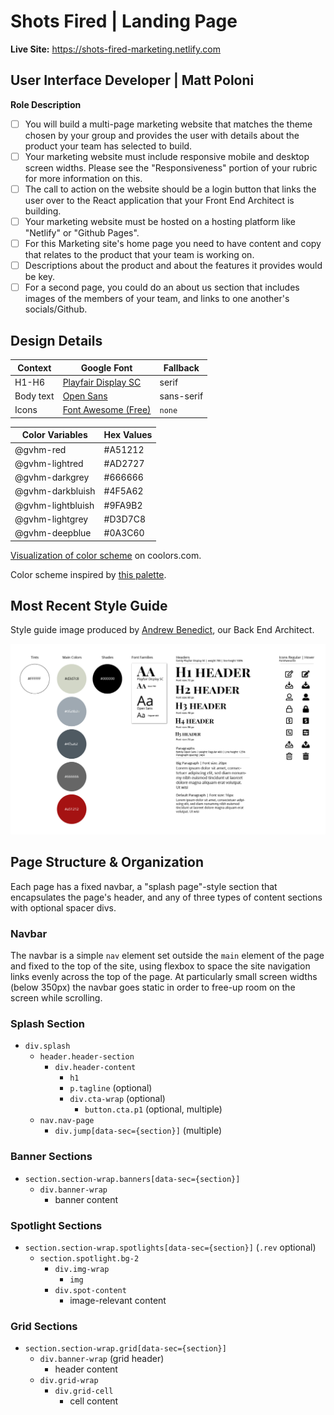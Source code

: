 # Shots Fired | Landing Page

**Live Site:** <https://shots-fired-marketing.netlify.com>

## User Interface Developer | Matt Poloni

**Role Description**

* [ ]  You will build a multi-page marketing website that matches the theme chosen by your group and provides the user with details about the product your team has selected to build.
* [ ]  Your marketing website must include responsive mobile and desktop screen widths. Please see the "Responsiveness" portion of your rubric for more information on this.
* [ ]  The call to action on the website should be a login button that links the user over to the React application that your Front End Architect is building.
* [ ]  Your marketing website must be hosted on a hosting platform like "Netlify" or "Github Pages".
* [ ]  For this Marketing site's home page you need to have content and copy that relates to the product that your team is working on.
* [ ]  Descriptions about the product and about the features it provides would be key.
* [ ]  For a second page, you could do an about us section that includes images of the members of your team, and links to one another's socials/Github.

## Design Details

Context          | Google Font          | Fallback
---              |---                   |---
H1-H6            | [Playfair Display SC](https://fonts.google.com/specimen/Playfair+Display+SC) | serif
Body text        | [Open Sans](https://fonts.google.com/specimen/Open+Sans) | sans-serif
Icons            | [Font Awesome (Free)](https://fontawesome.com/) | `none`

Color Variables   | Hex Values |
---               |---         |
@gvhm-red         | #A51212    |
@gvhm-lightred    | #AD2727    |
@gvhm-darkgrey    | #666666    |
@gvhm-darkbluish  | #4F5A62    |
@gvhm-lightbluish | #9FA9B2    |
@gvhm-lightgrey   | #D3D7C8    |
@gvhm-deepblue    | #0A3C60    |

[Visualization of color scheme](https://coolors.co/a51212-666666-4f5a62-9fa9b2-d3d7c8) on coolors.com.

Color scheme inspired by [this palette](https://www.colourlovers.com/palette/453310/Sound_Of_A_Gun).

## Most Recent Style Guide

Style guide image produced by [Andrew Benedict](https://github.com/atbenedict), our Back End Architect.

![Style Guide v01](/design-files/StyleGuide-v01.png)

## Page Structure & Organization

Each page has a fixed navbar, a "splash page"-style section that encapsulates the page's header, and any of three types of content sections with optional spacer divs.

### Navbar

The navbar is a simple `nav` element set outside the `main` element of the page and fixed to the top of the site, using flexbox to space the site navigation links evenly across the top of the page. At particularly small screen widths (below 350px) the navbar goes static in order to free-up room on the screen while scrolling.

### Splash Section

* `div.splash`
    * `header.header-section`
      * `div.header-content`
        * `h1`
        * `p.tagline` (optional)
        * `div.cta-wrap` (optional)
          * `button.cta.p1` (optional, multiple)
    * `nav.nav-page`
        * `div.jump[data-sec={section}]` (multiple)

### Banner Sections

* `section.section-wrap.banners[data-sec={section}]`
    * `div.banner-wrap`
        * banner content

### Spotlight Sections

* `section.section-wrap.spotlights[data-sec={section}]` (`.rev` optional)
    * `section.spotlight.bg-2`
        * `div.img-wrap`
            * `img`
        * `div.spot-content`
            * image-relevant content

### Grid Sections

* `section.section-wrap.grid[data-sec={section}]`
    * `div.banner-wrap` (grid header)
        * header content
    * `div.grid-wrap`
        * `div.grid-cell`
            * cell content